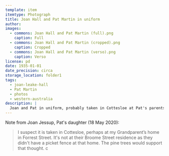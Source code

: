 ```yaml
---
template: item
itemtype: Photograph
title: Joan Hall and Pat Martin in uniform
author: 
images:
  - commons: Joan Hall and Pat Martin (full).png
    caption: Full
  - commons: Joan Hall and Pat Martin (cropped).png
    caption: Cropped
  - commons: Joan Hall and Pat Martin (verso).png
    caption: Verso
license: pd
date: 1935-01-01
date_precision: circa
storage_location: folder1
tags:
  - joan-leake-hall
  - Pat Martin
  - photos
  - western-australia
description: |
  Joan and Pat in uniform, probably taken in Cottesloe at Pat's parents' home in Forrest Street.
---
```


Note from Joan Jessup, Pat's daughter (18 May 2020):

> I suspect it is taken in Cottesloe, perhaps at my Grandparent’s home in Forrest Street.
> It's not at their Broome Street residence as they didn't have a picket fence at that home.
> The pine trees would support that thought.
c